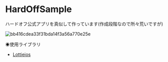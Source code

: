 # HardOffSample

ハードオフ公式アプリを真似して作っています(作成段階なので所々荒いですが)

![bb416cdea33f31bda14f3a56a770e25e](https://user-images.githubusercontent.com/74645651/168416190-55a5de75-9d13-49b5-8b4e-e78639be609a.gif)



◉使用ライブラリ

- [Lottieios](https://github.com/airbnb/lottie-ios)
